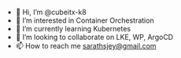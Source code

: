 - 👋 Hi, I’m @cubeitx-k8
- 👀 I’m interested in Container Orchestration
- 🌱 I’m currently learning Kubernetes
- 💞️ I’m looking to collaborate on LKE, WP, ArgoCD
- 📫 How to reach me sarathsjey@gmail.com

<!---
cubeitx-k8/cubeitx-k8 is a ✨ special ✨ repository because its `README.md` (this file) appears on your GitHub profile.
You can click the Preview link to take a look at your changes.
--->
